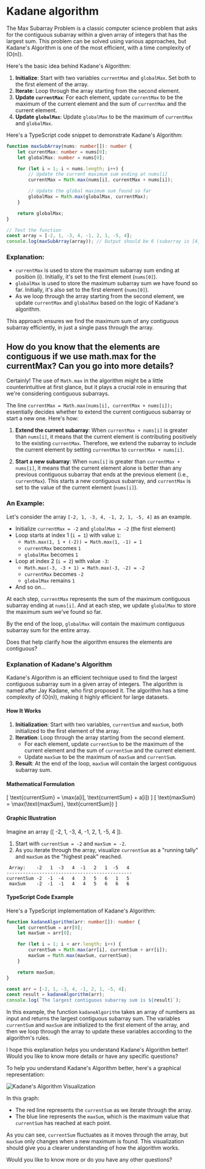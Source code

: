 # Kadane algorithm

The Max Subarray Problem is a classic computer science problem that asks for the contiguous subarray within a given array of integers that has the largest sum. This problem can be solved using various approaches, but Kadane's Algorithm is one of the most efficient, with a time complexity of \(O(n)\).

Here's the basic idea behind Kadane's Algorithm:

1. **Initialize**: Start with two variables `currentMax` and `globalMax`. Set both to the first element of the array.
2. **Iterate**: Loop through the array starting from the second element.
3. **Update `currentMax`**: For each element, update `currentMax` to be the maximum of the current element and the sum of `currentMax` and the current element.
4. **Update `globalMax`**: Update `globalMax` to be the maximum of `currentMax` and `globalMax`.

Here's a TypeScript code snippet to demonstrate Kadane's Algorithm:

```typescript
function maxSubArray(nums: number[]): number {
    let currentMax: number = nums[0];
    let globalMax: number = nums[0];

    for (let i = 1; i < nums.length; i++) {
        // Update the current maximum sum ending at nums[i]
        currentMax = Math.max(nums[i], currentMax + nums[i]);

        // Update the global maximum sum found so far
        globalMax = Math.max(globalMax, currentMax);
    }

    return globalMax;
}

// Test the function
const array = [-2, 1, -3, 4, -1, 2, 1, -5, 4];
console.log(maxSubArray(array)); // Output should be 6 (subarray is [4, -1, 2, 1])
```

### Explanation:

-   `currentMax` is used to store the maximum subarray sum ending at position \(i\). Initially, it's set to the first element (`nums[0]`).
-   `globalMax` is used to store the maximum subarray sum we have found so far. Initially, it's also set to the first element (`nums[0]`).
-   As we loop through the array starting from the second element, we update `currentMax` and `globalMax` based on the logic of Kadane's algorithm.

This approach ensures we find the maximum sum of any contiguous subarray efficiently, in just a single pass through the array.

## How do you know that the elements are contiguous if we use math.max for the currentMax? Can you go into more details?

Certainly! The use of `Math.max` in the algorithm might be a little counterintuitive at first glance, but it plays a crucial role in ensuring that we're considering contiguous subarrays.

The line `currentMax = Math.max(nums[i], currentMax + nums[i]);` essentially decides whether to extend the current contiguous subarray or start a new one. Here's how:

1. **Extend the current subarray**: When `currentMax + nums[i]` is greater than `nums[i]`, it means that the current element is contributing positively to the existing `currentMax`. Therefore, we extend the subarray to include the current element by setting `currentMax` to `currentMax + nums[i]`.

2. **Start a new subarray**: When `nums[i]` is greater than `currentMax + nums[i]`, it means that the current element alone is better than any previous contiguous subarray that ends at the previous element (i.e., `currentMax`). This starts a new contiguous subarray, and `currentMax` is set to the value of the current element (`nums[i]`).

### An Example:

Let's consider the array `[-2, 1, -3, 4, -1, 2, 1, -5, 4]` as an example.

-   Initialize `currentMax = -2` and `globalMax = -2` (the first element)
-   Loop starts at index 1 (`i = 1`) with value `1`:
    -   `Math.max(1, 1 + (-2)) = Math.max(1, -1) = 1`
    -   `currentMax` becomes `1`
    -   `globalMax` becomes `1`
-   Loop at index 2 (`i = 2`) with value `-3`:
    -   `Math.max(-3, -3 + 1) = Math.max(-3, -2) = -2`
    -   `currentMax` becomes `-2`
    -   `globalMax` remains `1`
-   And so on...

At each step, `currentMax` represents the sum of the maximum contiguous subarray ending at `nums[i]`. And at each step, we update `globalMax` to store the maximum sum we've found so far.

By the end of the loop, `globalMax` will contain the maximum contiguous subarray sum for the entire array.

Does that help clarify how the algorithm ensures the elements are contiguous?

### Explanation of Kadane's Algorithm

Kadane's Algorithm is an efficient technique used to find the largest contiguous subarray sum in a given array of integers. The algorithm is named after Jay Kadane, who first proposed it. The algorithm has a time complexity of \(O(n)\), making it highly efficient for large datasets.

#### How It Works

1. **Initialization**: Start with two variables, `currentSum` and `maxSum`, both initialized to the first element of the array.
2. **Iteration**: Loop through the array starting from the second element.
    - For each element, update `currentSum` to be the maximum of the current element and the sum of `currentSum` and the current element.
    - Update `maxSum` to be the maximum of `maxSum` and `currentSum`.
3. **Result**: At the end of the loop, `maxSum` will contain the largest contiguous subarray sum.

#### Mathematical Formulation

\[ \text{currentSum} = \max(a[i], \text{currentSum} + a[i]) \] \[ \text{maxSum} = \max(\text{maxSum}, \text{currentSum}) \]

#### Graphic Illustration

Imagine an array \([ -2, 1, -3, 4, -1, 2, 1, -5, 4 ]\).

1. Start with `currentSum = -2` and `maxSum = -2`.
2. As you iterate through the array, visualize `currentSum` as a "running tally" and `maxSum` as the "highest peak" reached.

```
 Array:    -2   1  -3   4  -1   2   1  -5   4
----------------------------------------------
currentSum -2  -1  -4   4   3   5   6   1   5
 maxSum    -2  -1  -1   4   4   5   6   6   6
```

#### TypeScript Code Example

Here's a TypeScript implementation of Kadane's Algorithm:

```typescript
function kadaneAlgorithm(arr: number[]): number {
    let currentSum = arr[0];
    let maxSum = arr[0];

    for (let i = 1; i < arr.length; i++) {
        currentSum = Math.max(arr[i], currentSum + arr[i]);
        maxSum = Math.max(maxSum, currentSum);
    }

    return maxSum;
}

const arr = [-2, 1, -3, 4, -1, 2, 1, -5, 4];
const result = kadaneAlgorithm(arr);
console.log(`The largest contiguous subarray sum is ${result}`);
```

In this example, the function `kadaneAlgorithm` takes an array of numbers as input and returns the largest contiguous subarray sum. The variables `currentSum` and `maxSum` are initialized to the first element of the array, and then we loop through the array to update these variables according to the algorithm's rules.

I hope this explanation helps you understand Kadane's Algorithm better! Would you like to know more details or have any specific questions?

To help you understand Kadane's Algorithm better, here's a graphical representation:

![Kadane's Algorithm Visualization](https://www.wolframcloud.com/obj/d2755edb-1349-42dc-abef-d2ca914662af)

In this graph:

- The red line represents the `currentSum` as we iterate through the array.
- The blue line represents the `maxSum`, which is the maximum value that `currentSum` has reached at each point.

As you can see, `currentSum` fluctuates as it moves through the array, but `maxSum` only changes when a new maximum is found. This visualization should give you a clearer understanding of how the algorithm works.

Would you like to know more or do you have any other questions?
